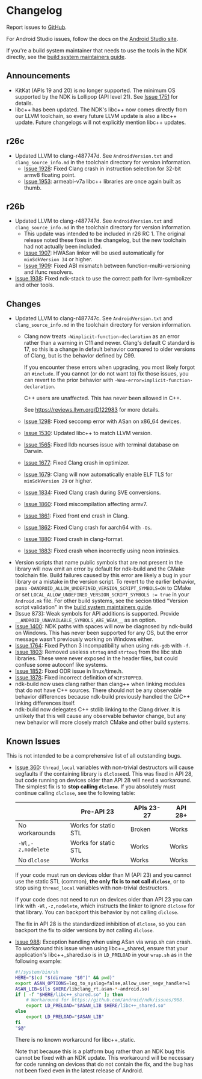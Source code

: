 # Changelog

Report issues to [GitHub].

For Android Studio issues, follow the docs on the [Android Studio site].

If you're a build system maintainer that needs to use the tools in the NDK
directly, see the [build system maintainers guide].

[GitHub]: https://github.com/android/ndk/issues
[Android Studio site]: http://tools.android.com/filing-bugs
[build system maintainers guide]: https://android.googlesource.com/platform/ndk/+/master/docs/BuildSystemMaintainers.md

## Announcements

* KitKat (APIs 19 and 20) is no longer supported. The minimum OS supported by
  the NDK is Lollipop (API level 21). See [Issue 1751] for details.
* libc++ has been updated. The NDK's libc++ now comes directly from our LLVM
  toolchain, so every future LLVM update is also a libc++ update. Future
  changelogs will not explicitly mention libc++ updates.

[Issue 1751]: https://github.com/android/ndk/issues/1751

## r26c

* Updated LLVM to clang-r487747d. See `AndroidVersion.txt` and
  `clang_source_info.md` in the toolchain directory for version information.
  * [Issue 1928]: Fixed Clang crash in instruction selection for 32-bit armv8
    floating point.
  * [Issue 1953]: armeabi-v7a libc++ libraries are once again built as thumb.

[Issue 1928]: https://github.com/android/ndk/issues/1928
[Issue 1953]: https://github.com/android/ndk/issues/1953

## r26b

* Updated LLVM to clang-r487747d. See `AndroidVersion.txt` and
  `clang_source_info.md` in the toolchain directory for version information.
  * This update was intended to be included in r26 RC 1. The original release
    noted these fixes in the changelog, but the new toolchain had not actually
    been included.
  * [Issue 1907]: HWASan linker will be used automatically for
    `minSdkVersion 34` or higher.
  * [Issue 1909]: Fixed ABI mismatch between function-multi-versioning and ifunc
    resolvers.
* [Issue 1938]: Fixed ndk-stack to use the correct path for llvm-symbolizer and
  other tools.

[Issue 1907]: https://github.com/android/ndk/issues/1907
[Issue 1909]: https://github.com/android/ndk/issues/1909
[Issue 1938]: https://github.com/android/ndk/issues/1938

## Changes

* Updated LLVM to clang-r487747c. See `AndroidVersion.txt` and
  `clang_source_info.md` in the toolchain directory for version information.
  * Clang now treats `-Wimplicit-function-declaration` as an error rather than a
    warning in C11 and newer. Clang's default C standard is 17, so this is a
    change in default behavior compared to older versions of Clang, but is the
    behavior defined by C99.

    If you encounter these errors when upgrading, you most likely forgot an
    `#include`. If you cannot (or do not want to) fix those issues, you can
    revert to the prior behavior with
    `-Wno-error=implicit-function-declaration`.

    C++ users are unaffected. This has never been allowed in C++.

    See https://reviews.llvm.org/D122983 for more details.
  * [Issue 1298]: Fixed seccomp error with ASan on x86_64 devices.
  * [Issue 1530]: Updated libc++ to match LLVM version.
  * [Issue 1565]: Fixed lldb ncurses issue with terminal database on Darwin.
  * [Issue 1677]: Fixed Clang crash in optimizer.
  * [Issue 1679]: Clang will now automatically enable ELF TLS for
    `minSdkVersion 29` or higher.
  * [Issue 1834]: Fixed Clang crash during SVE conversions.
  * [Issue 1860]: Fixed miscompilation affecting armv7.
  * [Issue 1861]: Fixed front end crash in Clang.
  * [Issue 1862]: Fixed Clang crash for aarch64 with `-Os`.
  * [Issue 1880]: Fixed crash in clang-format.
  * [Issue 1883]: Fixed crash when incorrectly using neon intrinsics.
* Version scripts that name public symbols that are not present in the library
  will now emit an error by default for ndk-build and the CMake toolchain file.
  Build failures caused by this error are likely a bug in your library or a
  mistake in the version script. To revert to the earlier behavior, pass
  `-DANDROID_ALLOW_UNDEFINED_VERSION_SCRIPT_SYMBOLS=ON` to CMake or set
  `LOCAL_ALLOW_UNDEFINED_VERSION_SCRIPT_SYMBOLS := true` in your `Android.mk`
  file. For other build systems, see the secion titled "Version script
  validation" in the [build system maintainers guide].
* [Issue 873]: Weak symbols for API additions is supported. Provide
  `__ANDROID_UNAVAILABLE_SYMBOLS_ARE_WEAK__` as an option.
* [Issue 1400]: NDK paths with spaces will now be diagnosed by ndk-build on
  Windows. This has never been supported for any OS, but the error message
  wasn't previously working on Windows either.
* [Issue 1764]: Fixed Python 3 incompatibility when using `ndk-gdb` with `-f`.
* [Issue 1803]: Removed useless `strtoq` and `strtouq` from the libc stub
  libraries. These were never exposed in the header files, but could confuse
  some autoconf like systems.
* [Issue 1852]: Fixed ODR issue in linux/time.h.
* [Issue 1878]: Fixed incorrect definition of `WIFSTOPPED`.
* ndk-build now uses clang rather than clang++ when linking modules that do not
  have C++ sources. There should not be any observable behavior differences
  because ndk-build previously handled the C/C++ linking differences itself.
* ndk-build now delegates C++ stdlib linking to the Clang driver. It is unlikely
  that this will cause any observable behavior change, but any new behavior will
  more closely match CMake and other build systems.

[Issue 837]: https://github.com/android/ndk/issues/837
[Issue 1298]: https://github.com/android/ndk/issues/1298
[Issue 1400]: https://github.com/android/ndk/issues/1400
[Issue 1530]: https://github.com/android/ndk/issues/1530
[Issue 1565]: https://github.com/android/ndk/issues/1565
[Issue 1677]: https://github.com/android/ndk/issues/1677
[Issue 1679]: https://github.com/android/ndk/issues/1679
[Issue 1764]: https://github.com/android/ndk/issues/1764
[Issue 1803]: https://github.com/android/ndk/issues/1803
[Issue 1834]: https://github.com/android/ndk/issues/1834
[Issue 1852]: https://github.com/android/ndk/issues/1852
[Issue 1860]: https://github.com/android/ndk/issues/1860
[Issue 1861]: https://github.com/android/ndk/issues/1861
[Issue 1862]: https://github.com/android/ndk/issues/1862
[Issue 1878]: https://github.com/android/ndk/issues/1878
[Issue 1880]: https://github.com/android/ndk/issues/1880
[Issue 1883]: https://github.com/android/ndk/issues/1883

## Known Issues

This is not intended to be a comprehensive list of all outstanding bugs.

* [Issue 360]: `thread_local` variables with non-trivial destructors will cause
  segfaults if the containing library is `dlclose`ed. This was fixed in API 28,
  but code running on devices older than API 28 will need a workaround. The
  simplest fix is to **stop calling `dlclose`**. If you absolutely must continue
  calling `dlclose`, see the following table:

  |                   | Pre-API 23           |  APIs 23-27   | API 28+ |
  | ----------------- | -------------------- | ------------- | ------- |
  | No workarounds    | Works for static STL | Broken        | Works   |
  | `-Wl,-z,nodelete` | Works for static STL | Works         | Works   |
  | No `dlclose`      | Works                | Works         | Works   |

  If your code must run on devices older than M (API 23) and you cannot use the
  static STL (common), **the only fix is to not call `dlclose`**, or to stop
  using `thread_local` variables with non-trivial destructors.

  If your code does not need to run on devices older than API 23 you can link
  with `-Wl,-z,nodelete`, which instructs the linker to ignore `dlclose` for
  that library. You can backport this behavior by not calling `dlclose`.

  The fix in API 28 is the standardized inhibition of `dlclose`, so you can
  backport the fix to older versions by not calling `dlclose`.

* [Issue 988]: Exception handling when using ASan via wrap.sh can crash. To
  workaround this issue when using libc++_shared, ensure that your application's
  libc++_shared.so is in `LD_PRELOAD` in your `wrap.sh` as in the following
  example:

  ```bash
  #!/system/bin/sh
  HERE="$(cd "$(dirname "$0")" && pwd)"
  export ASAN_OPTIONS=log_to_syslog=false,allow_user_segv_handler=1
  ASAN_LIB=$(ls $HERE/libclang_rt.asan-*-android.so)
  if [ -f "$HERE/libc++_shared.so" ]; then
      # Workaround for https://github.com/android/ndk/issues/988.
      export LD_PRELOAD="$ASAN_LIB $HERE/libc++_shared.so"
  else
      export LD_PRELOAD="$ASAN_LIB"
  fi
  "$@"
   ```

  There is no known workaround for libc++_static.

  Note that because this is a platform bug rather than an NDK bug this cannot be
  fixed with an NDK update. This workaround will be necessary for code running
  on devices that do not contain the fix, and the bug has not been fixed even in
  the latest release of Android.

[Issue 360]: https://github.com/android/ndk/issues/360
[Issue 988]: https://github.com/android/ndk/issues/988
